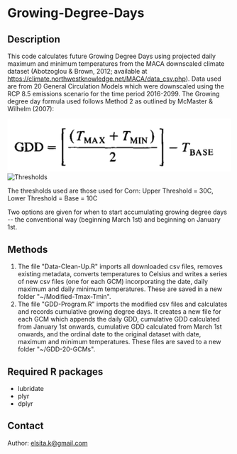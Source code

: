 # Growing-Degree-Days

## Description
This code calculates future Growing Degree Days using projected daily maximum and minimum temperatures from the MACA downscaled climate dataset (Abotzoglou & Brown, 2012; available at https://climate.northwestknowledge.net/MACA/data_csv.php). Data used are from 20 General Circulation Models which were downscaled using the RCP 8.5 emissions scenario for the time period 2016-2099. The Growing degree day formula used follows Method 2 as outlined by McMaster & Wilhelm (2007):

![GDD Formula](https://github.com/ElsitaK/Test/blob/master/GDD.Formula.png)
![Thresholds](https://github.com/ElsitaK/Test/blob/master/thresholds.png)

The thresholds used are those used for Corn: 
Upper Threshold = 30C, 
Lower Threshold = Base = 10C

Two options are given for when to start accumulating growing degree days -- the conventional way (beginning March 1st) and beginning on January 1st. 

## Methods
1. The file "Data-Clean-Up.R" imports all downloaded csv files, removes existing metadata, converts temperatures to Celsius and writes a series of new csv files (one for each GCM) incorporating the date, daily maximum and daily minimum temperatures. These are saved in a new folder "~/Modified-Tmax-Tmin". 
2. The file "GDD-Program.R" imports the modified csv files and calculates and records cumulative growing degree days. It creates a new file for each GCM which appends the daily GDD, cumulative GDD calculated from January 1st onwards, cumulative GDD calculated from March 1st onwards, and the ordinal date to the original dataset with date, maximum and minimum temperatures. These files are saved to a new folder "~/GDD-20-GCMs".

## Required R packages

- lubridate
- plyr
- dplyr

## Contact
Author: elsita.k@gmail.com
